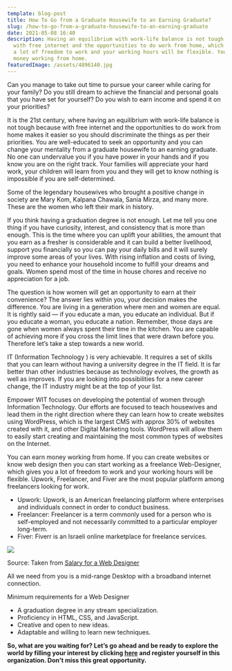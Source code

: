 ```yaml
---
template: blog-post
title: How To Go from a Graduate Housewife to an Earning Graduate?
slug: /how-to-go-from-a-graduate-housewife-to-an-earning-graduate
date: 2021-05-08 16:40
description: Having an equilibrium with work-life balance is not tough because
  with free internet and the opportunities to do work from home, which gives you
  a lot of freedom to work and your working hours will be flexible. You can earn
  money working from home.
featuredImage: /assets/4896140.jpg
---
```

<!--StartFragment-->

Can you manage to take out time to pursue your career while caring for your family? Do you still dream to achieve the financial and personal goals that you have set for yourself? Do you wish to earn income and spend it on your priorities?

It is the 21st century, where having an equilibrium with work-life balance is not tough because with free internet and the opportunities to do work from home makes it easier so you should discriminate the things as per their priorities. You are well-educated to seek an opportunity and you can change your mentality from a graduate housewife to an earning graduate. No one can undervalue you if you have power in your hands and if you know you are on the right track. Your families will appreciate your hard work, your children will learn from you and they will get to know nothing is impossible if you are self-determined.

Some of the legendary housewives who brought a positive change in society are Mary Kom, Kalpana Chawala, Sania Mirza, and many more. These are the women who left their mark in history.  

If you think having a graduation degree is not enough. Let me tell you one thing if you have curiosity, interest, and consistency that is more than enough. This is the time where you can uplift your abilities, the amount that you earn as a fresher is considerable and it can build a better livelihood, support you financially so you can pay your daily bills and it will surely improve some areas of your lives. With rising inflation and costs of living, you need to enhance your household income to fulfill your dreams and goals. Women spend most of the time in house chores and receive no appreciation for a job. 

The question is how women will get an opportunity to earn at their convenience? The answer lies within you, your decision makes the difference. You are living in a generation where men and women are equal. It is rightly said — if you educate a man, you educate an individual. But if you educate a woman, you educate a nation. Remember, those days are gone when women always spent their time in the kitchen. You are capable of achieving more if you cross the limit lines that were drawn before you. Therefore let’s take a step towards a new world.

IT (Information Technology ) is very achievable. It requires a set of skills that you can learn without having a university degree in the IT field. It is far better than other industries because as technology evolves, the growth as well as improves. If you are looking into possibilities for a new career change, the IT industry might be at the top of your list. 

Empower WIT focuses on developing the potential of women through Information Technology. Our efforts are focused to teach housewives and lead them in the right direction where they can learn how to create websites using WordPress, which is the largest CMS with approx 30% of websites created with it, and other Digital Marketing tools. WordPress will allow them to easily start creating and maintaining the most common types of websites on the Internet.

You can earn money working from home. If you can create websites or know web design then you can start working as a freelance Web-Designer, which gives you a lot of freedom to work and your working hours will be flexible. Upwork, Freelancer, and Fiver are the most popular platform among freelancers looking for work.



* Upwork: Upwork, is an American freelancing platform where enterprises and individuals connect in order to conduct business.
* Freelancer: Freelancer is a term commonly used for a person who is self-employed and not necessarily committed to a particular employer long-term.
* Fiver: Fiverr is an Israeli online marketplace for freelance services.

![](https://lh4.googleusercontent.com/mjmbAEdRX40YVGtNxmuv1gGQ78PrvreXgcwzSdKvmDf77fnuB4yd0oVdkzqLIsHXIfGfQZIc6bol3Cw6TqRkN5wHkXSTTcM2AQHV9I3H76kWdllJPkEg128YIL7lFQJe3XgC2SA)

Source: Taken from [Salary for a Web Designer](https://www.payscale.com/research/IN/Job=Web_Designer/Salary)



All we need from you is a mid-range Desktop with a broadband internet connection.



Minimum requirements for a Web Designer

* A graduation degree in any stream specialization.
* Proficiency in HTML, CSS, and JavaScript.
* Creative and open to new ideas.
* Adaptable and willing to learn new techniques.

**So, what are you waiting for? Let’s go ahead and be ready to explore the world by filling your interest by clicking [here](https://docs.google.com/forms/d/e/1FAIpQLScpMDJ5VkJubwO5Vir5wA6Tzb9CgkmGeHZqUBvKVsprQZuNbA/viewform?usp=send_form) and register yourself in this organization. Don't miss this great opportunity.**

<!--EndFragment-->